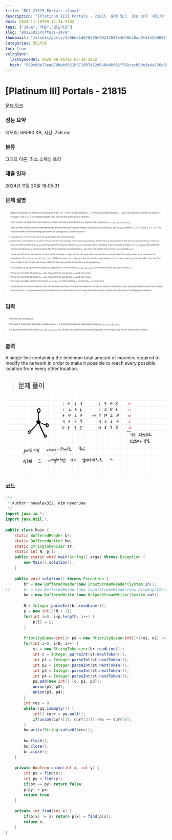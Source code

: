 ```yaml
---
title: "BOJ_21815_Portals (Java)"
description: "[Platinum III] Portals - 21815  문제 링크  성능 요약  메모리: 68080 KB, 시간: 756 ms  분류  그래프 이론, 최소 스패닝 트리  제출 일자  2024년 11월 20일 18:05:31  문제 설명 "
date: 2024-11-20T09:12:24.910Z
tags: ["Java","백준","알고리즘"]
slug: "BOJ21815Portals-Java"
thumbnail: "/assets/posts/2a9b6e1d678509c9024284654b58b48ac9fd1e2d0697faa1e3054d55410d767d.png"
categories: 알고리즘
toc: true
velogSync:
  lastSyncedAt: 2025-08-26T02:05:39.263Z
  hash: "839cb9e73ea079bab0051b371007d12d046b4bf65f702cecb5de3e4a336c0b85"
---
```


# [Platinum III] Portals - 21815 

[문제 링크](https://www.acmicpc.net/problem/21815) 

### 성능 요약

메모리: 68080 KB, 시간: 756 ms

### 분류

그래프 이론, 최소 스패닝 트리

### 제출 일자

2024년 11월 20일 18:05:31

### 문제 설명

![](/assets/posts/2b924d357d71c85dd37084fed77220efee364376694b5dff022365dfa70998e2.png)

### 입력 

![](/assets/posts/2a9b6e1d678509c9024284654b58b48ac9fd1e2d0697faa1e3054d55410d767d.png)

### 출력 

 <p>A single line containing the minimum total amount of moonies required to modify the network in order to make it possible to reach every possible location from every other location.</p>

> ## 문제 풀이

![](/assets/posts/2170219603a74da9b01af52b3a5484ada4ac4635c651d049454faf915231c857.png)

### 코드
```java
/**
 * Author: nowalex322, Kim HyeonJae
 */
import java.io.*;
import java.util.*;

public class Main {
	static BufferedReader br;
	static BufferedWriter bw;
	static StringTokenizer st;
	static int N, p[];
	public static void main(String[] args) throws Exception {
		new Main().solution();
	}

	public void solution() throws Exception {
		br = new BufferedReader(new InputStreamReader(System.in));
//		br = new BufferedReader(new InputStreamReader(new FileInputStream("input.txt")));
		bw = new BufferedWriter(new OutputStreamWriter(System.out));
		
		N = Integer.parseInt(br.readLine());
		p = new int[2*N + 1];
		for(int i=0; i<p.length; i++) {
			p[i] = i;
		}
		
		PriorityQueue<int[]> pq = new PriorityQueue<int[]>((o1, o2) -> o1[0]-o2[0]);
		for(int i=0; i<N; i++) {
			st = new StringTokenizer(br.readLine());
			int c = Integer.parseInt(st.nextToken());
			int p1 = Integer.parseInt(st.nextToken());
			int p2 = Integer.parseInt(st.nextToken());
			int p3 = Integer.parseInt(st.nextToken());
			int p4 = Integer.parseInt(st.nextToken());
			pq.add(new int[] {c, p1, p3});
			union(p1, p2);
			union(p3, p4);
		}
		int res = 0;
		while(!pq.isEmpty()) {
			int[] curr = pq.poll();
			if(union(curr[1], curr[2])) res += curr[0];
		}
		bw.write(String.valueOf(res));

		bw.flush();
		bw.close();
		br.close();
	}

	private boolean union(int x, int y) {
		int px = find(x);
		int py = find(y);
		if(px == py) return false;
		p[py] = px;
		return true;
	}
	
	private int find(int x) {
		if(p[x] != x) return p[x] = find(p[x]);
		return x;
	}
}
```